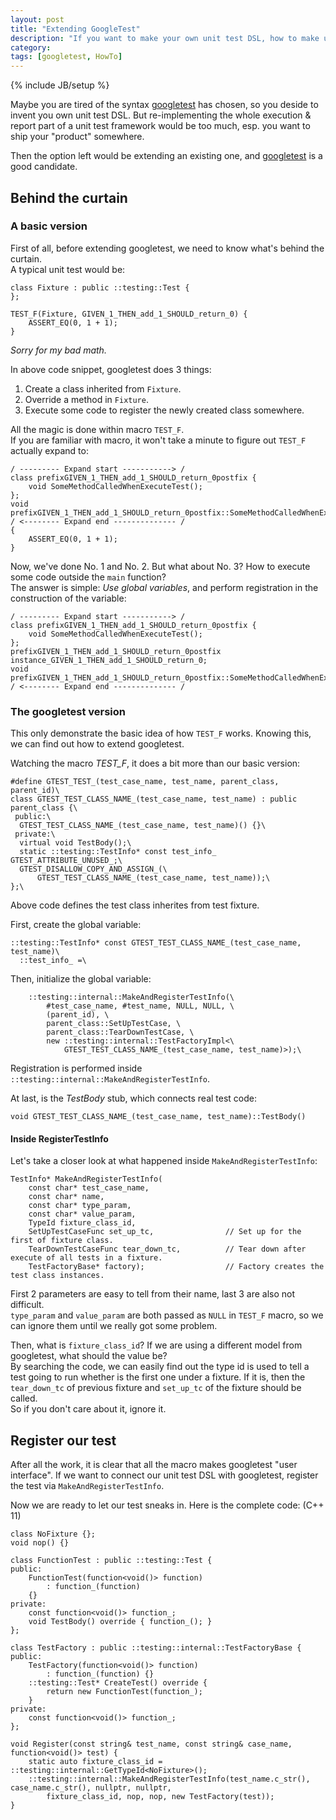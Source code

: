 ```yaml
---
layout: post
title: "Extending GoogleTest"
description: "If you want to make your own unit test DSL, how to make use of googletest to do the execution & reporting?"
category: 
tags: [googletest, HowTo]
---
```

{% include JB/setup %}

Maybe you are tired of the syntax [googletest] has chosen, so you deside to invent you own unit test DSL. But re-implementing the whole execution & report part of a unit test framework would be too much, esp. you want to ship your "product" somewhere.

Then the option left would be extending an existing one, and [googletest] is a good candidate.

## Behind the curtain

### A basic version

First of all, before extending googletest, we need to know what's behind the curtain.  
A typical unit test would be:

    class Fixture : public ::testing::Test {
    };
    
    TEST_F(Fixture, GIVEN_1_THEN_add_1_SHOULD_return_0) {
        ASSERT_EQ(0, 1 + 1);
    }
    
_Sorry for my bad math._

In above code snippet, googletest does 3 things:  
1. Create a class inherited from `Fixture`.  
2. Override a method in `Fixture`.  
3. Execute some code to register the newly created class somewhere.

All the magic is done within macro `TEST_F`.  
If you are familiar with macro, it won't take a minute to figure out `TEST_F` actually expand to:  

    / --------- Expand start -----------> /
    class prefixGIVEN_1_THEN_add_1_SHOULD_return_0postfix {
        void SomeMethodCalledWhenExecuteTest();
    };
    void prefixGIVEN_1_THEN_add_1_SHOULD_return_0postfix::SomeMethodCalledWhenExecuteTest()
    / <-------- Expand end -------------- /
    {
        ASSERT_EQ(0, 1 + 1);
    }
    
Now, we've done No. 1 and No. 2. But what about No. 3? How to execute some code outside the `main` function?  
The answer is simple: _Use global variables_, and perform registration in the construction of the variable:

    / --------- Expand start -----------> /
    class prefixGIVEN_1_THEN_add_1_SHOULD_return_0postfix {
        void SomeMethodCalledWhenExecuteTest();
    };
    prefixGIVEN_1_THEN_add_1_SHOULD_return_0postfix instance_GIVEN_1_THEN_add_1_SHOULD_return_0;
    void prefixGIVEN_1_THEN_add_1_SHOULD_return_0postfix::SomeMethodCalledWhenExecuteTest()
    / <-------- Expand end -------------- /

### The googletest version

This only demonstrate the basic idea of how `TEST_F` works. Knowing this, we can find out how to extend googletest.

Watching the macro _TEST\_F_, it does a bit more than our basic version:

    #define GTEST_TEST_(test_case_name, test_name, parent_class, parent_id)\
    class GTEST_TEST_CLASS_NAME_(test_case_name, test_name) : public parent_class {\
     public:\
      GTEST_TEST_CLASS_NAME_(test_case_name, test_name)() {}\
     private:\
      virtual void TestBody();\
      static ::testing::TestInfo* const test_info_ GTEST_ATTRIBUTE_UNUSED_;\
      GTEST_DISALLOW_COPY_AND_ASSIGN_(\
          GTEST_TEST_CLASS_NAME_(test_case_name, test_name));\
    };\
    
Above code defines the test class inherites from test fixture.

First, create the global variable:
    
    ::testing::TestInfo* const GTEST_TEST_CLASS_NAME_(test_case_name, test_name)\
      ::test_info_ =\
      
Then, initialize the global variable:
      
        ::testing::internal::MakeAndRegisterTestInfo(\
            #test_case_name, #test_name, NULL, NULL, \
            (parent_id), \
            parent_class::SetUpTestCase, \
            parent_class::TearDownTestCase, \
            new ::testing::internal::TestFactoryImpl<\
                GTEST_TEST_CLASS_NAME_(test_case_name, test_name)>);\
                
Registration is performed inside `::testing::internal::MakeAndRegisterTestInfo`.
    
At last, is the _TestBody_ stub, which connects real test code:
                
    void GTEST_TEST_CLASS_NAME_(test_case_name, test_name)::TestBody()

#### Inside RegisterTestInfo

Let's take a closer look at what happened inside `MakeAndRegisterTestInfo`:

    TestInfo* MakeAndRegisterTestInfo(
        const char* test_case_name,
        const char* name,
        const char* type_param,
        const char* value_param,
        TypeId fixture_class_id,
        SetUpTestCaseFunc set_up_tc,                // Set up for the first of fixture class.
        TearDownTestCaseFunc tear_down_tc,          // Tear down after execute of all tests in a fixture.
        TestFactoryBase* factory);                  // Factory creates the test class instances.
        
First 2 parameters are easy to tell from their name, last 3 are also not difficult.  
`type_param` and `value_param` are both passed as `NULL` in `TEST_F` macro, so we can ignore them until we really got some problem.

Then, what is `fixture_class_id`? If we are using a different model from googletest, what should the value be?   
By searching the code, we can easily find out the type id is used to tell a test going to run whether is the first one under a fixture. If it is, then the `tear_down_tc` of previous fixture and `set_up_tc` of the fixture should be called.  
So if you don't care about it, ignore it.

## Register our test

After all the work, it is clear that all the macro makes googletest "user interface". If we want to connect our unit test DSL with googletest, register the test via `MakeAndRegisterTestInfo`.

Now we are ready to let our test sneaks in. Here is the complete code: (C++ 11)

    class NoFixture {};
    void nop() {}
    
    class FunctionTest : public ::testing::Test {
    public:
        FunctionTest(function<void()> function) 
            : function_(function) 
        {}
    private:
        const function<void()> function_;
        void TestBody() override { function_(); }
    };
    
    class TestFactory : public ::testing::internal::TestFactoryBase {
    public:
        TestFactory(function<void()> function) 
            : function_(function) {}
        ::testing::Test* CreateTest() override {
            return new FunctionTest(function_);
        }
    private:
        const function<void()> function_;
    };
    
    void Register(const string& test_name, const string& case_name, function<void()> test) {
        static auto fixture_class_id = ::testing::internal::GetTypeId<NoFixture>();
        ::testing::internal::MakeAndRegisterTestInfo(test_name.c_str(), case_name.c_str(), nullptr, nullptr,
            fixture_class_id, nop, nop, new TestFactory(test));
    }

[googletest]: https://code.google.com/p/googletest/
